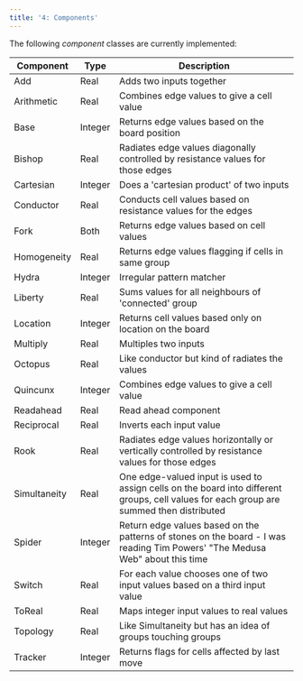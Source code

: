 ```yaml
---
title: '4: Components'
---
```

The following *component* classes are currently
implemented:

Component|Type|Description
-|-|-
Add|Real|Adds two inputs together
Arithmetic|Real|Combines edge values to give a cell value
Base|Integer|Returns edge values based on the board position
Bishop|Real|Radiates edge values diagonally controlled by resistance values for those edges
Cartesian|Integer|Does a 'cartesian product' of two inputs
Conductor|Real|Conducts cell values based on resistance values for the edges
Fork|Both|Returns edge values based on cell values
Homogeneity|Real|Returns edge values flagging if cells in same group
Hydra|Integer|Irregular pattern matcher
Liberty|Real|Sums values for all neighbours of 'connected' group
Location|Integer|Returns cell values based only on location on the board
Multiply|Real|Multiples two inputs
Octopus|Real|Like conductor but kind of radiates the values
Quincunx|Integer|Combines edge values to give a cell value
Readahead|Real|Read ahead component
Reciprocal|Real|Inverts each input value
Rook|Real|Radiates edge values horizontally or vertically controlled by resistance values for those edges
Simultaneity|Real|One edge-valued input is used to assign cells on the board into different groups, cell values for each group are summed then distributed
Spider|Integer|Return edge values based on the patterns of stones on the board - I was reading Tim Powers' "The Medusa Web" about this time
Switch|Real|For each value chooses one of two input values based on a third input value
ToReal|Real|Maps integer input values to real values
Topology|Real|Like Simultaneity but has an idea of groups touching groups
Tracker|Integer|Returns flags for cells affected by last move
